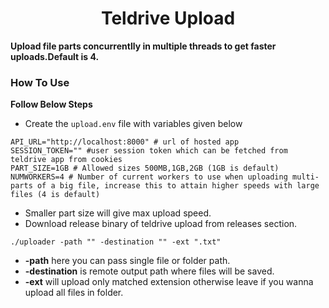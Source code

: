 <h1 align="center">Teldrive Upload</h1>

**Upload file parts concurrentlly  in multiple threads to get faster uploads.Default is 4.**
### How To Use

**Follow Below Steps**
- Create the `upload.env` file with variables given below

```shell
API_URL="http://localhost:8000" # url of hosted app
SESSION_TOKEN="" #user session token which can be fetched from teldrive app from cookies
PART_SIZE=1GB # Allowed sizes 500MB,1GB,2GB (1GB is default)
NUMWORKERS=4 # Number of current workers to use when uploading multi-parts of a big file, increase this to attain higher speeds with large files (4 is default)
```
- Smaller part size will give max upload speed.
- Download release binary of teldrive upload from releases section.

```shell
./uploader -path "" -destination "" -ext ".txt"
```

- **-path**  here you can pass single file or folder path.
- **-destination** is remote output path where files will  be saved.
- **-ext**  will upload only matched extension  otherwise leave if you wanna upload all files in folder.

